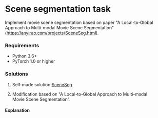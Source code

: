 # Scene segmentation task

Implement movie scene segmentation based on paper "A Local-to-Global Approach to Multi-modal Movie Scene Segmentation" (https://anyirao.com/projects/SceneSeg.html).


### Requirements
- Python 3.6+
- PyTorch 1.0 or higher

### Solutions

1. Self-made solution [SceneSeg]((https://github.com/movienet/movienet-tools)).

2. Modification based on "A Local-to-Global Approach to Multi-modal Movie Scene Segmentation".


#### Explanation

